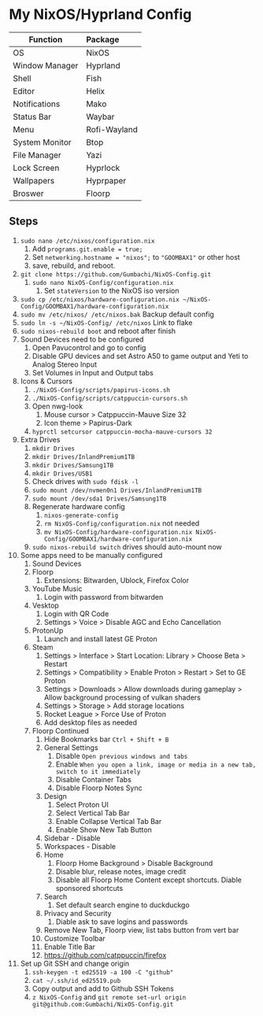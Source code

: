 # My NixOS/Hyprland Config


| Function       | Package      |
| ---------------- | :------------- |
| OS             | NixOS        |
| Window Manager | Hyprland     |
| Shell          | Fish         |
| Editor         | Helix        |
| Notifications  | Mako         |
| Status Bar     | Waybar       |
| Menu           | Rofi-Wayland |
| System Monitor | Btop         |
| File Manager   | Yazi         |
| Lock Screen    | Hyprlock     |
| Wallpapers     | Hyprpaper    |
| Broswer        | Floorp       |

## Steps

1. `sudo nano /etc/nixos/configuration.nix`
   1. Add `programs.git.enable = true;`
   2. Set `networking.hostname = "nixos";` to `"GOOMBAX1"` or other host
   3. save, rebuild, and reboot.
2. `git clone https://github.com/Gumbachi/NixOS-Config.git`
   1. `sudo nano NixOS-Config/configuration.nix`
      1. Set `stateVersion` to the NixOS iso version
3. `sudo cp /etc/nixos/hardware-configuration.nix ~/NixOS-Config/GOOMBAX1/hardware-configuration.nix`
4. `sudo mv /etc/nixos/ /etc/nixos.bak` Backup default config
5. `sudo ln -s ~/NixOS-Config/ /etc/nixos` Link to flake
6. `sudo nixos-rebuild boot` and reboot after finish
7. Sound Devices need to be configured
   1. Open Pavucontrol and go to config
   2. Disable GPU devices and set Astro A50 to game output and Yeti to Analog Stereo Input
   3. Set Volumes in Input and Output tabs
8. Icons & Cursors
   1. `./NixOS-Config/scripts/papirus-icons.sh`
   2. `./NixOS-Config/scripts/catppuccin-cursors.sh`
   3. Open nwg-look
      1. Mouse cursor > Catppuccin-Mauve Size 32
      2. Icon theme > Papirus-Dark
   4. `hyprctl setcursor catppuccin-mocha-mauve-cursors 32`
9. Extra Drives
   1. `mkdir Drives`
   2. `mkdir Drives/InlandPremium1TB`
   3. `mkdir Drives/Samsung1TB`
   4. `mkdir Drives/USB1`
   5. Check drives with `sudo fdisk -l`
   6. `sudo mount /dev/nvmen0n1 Drives/InlandPremium1TB`
   7. `sudo mount /dev/sda1 Drives/Samsung1TB`
   8. Regenerate hardware config
      1. `nixos-generate-config`
      2. `rm NixOS-Config/configuration.nix` not needed
      3. `mv NixOS-Config/hardware-configuration.nix NixOS-Config/GOOMBAX1/hardware-configuration.nix`
   9. `sudo nixos-rebuild switch` drives should auto-mount now
10. Some apps need to be manually configured
    1. Sound Devices
    2. Floorp
       1. Extensions: Bitwarden, Ublock, Firefox Color
    3. YouTube Music
       1. Login with password from bitwarden
    4. Vesktop
       1. Login with QR Code
       2. Settings > Voice > Disable AGC and Echo Cancellation
    5. ProtonUp
       1. Launch and install latest GE Proton
    6. Steam
       1. Settings > Interface > Start Location: Library > Choose Beta > Restart
       2. Settings > Compatibility > Enable Proton > Restart > Set to GE Proton
       3. Settings > Downloads > Allow downloads during gameplay > Allow background processing of vulkan shaders
       4. Settings > Storage > Add storage locations
       5. Rocket League > Force Use of Proton
       6. Add desktop files as needed
    7. Floorp Continued
       1. Hide Bookmarks bar `Ctrl + Shift + B`
       2. General Settings
          1. Disable `Open previous windows and tabs`
          2. Enable `When you open a link, image or media in a new tab, switch to it immediately`
          3. Disable Container Tabs
          4. Disable Floorp Notes Sync
       3. Design
          1. Select Proton UI
          2. Select Vertical Tab Bar
          3. Enable Collapse Vertical Tab Bar
          4. Enable Show New Tab Button
       4. Sidebar - Disable
       5. Workspaces - Disable
       6. Home
          1. Floorp Home Background > Disable Background
          2. Disable blur, release notes, image credit
          3. Disable all Floorp Home Content except shortcuts. Diable sponsored shortcuts
       7. Search
          1. Set default search engine to duckduckgo
       8. Privacy and Security
          1. Diable ask to save logins and passwords
       9. Remove New Tab, Floorp view, list tabs button from vert bar
       10. Customize Toolbar
       11. Enable Title Bar
       12. https://github.com/catppuccin/firefox 
11. Set up Git SSH and change origin
    1. `ssh-keygen -t ed25519 -a 100 -C "github"`
    2. `cat ~/.ssh/id_ed25519.pub`
    3. Copy output and add to Github SSH Tokens
    4. `z NixOS-Config` and `git remote set-url origin git@github.com:Gumbachi/NixOS-Config.git`
